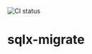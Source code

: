 ![CI status](https://github.com/MDM23/sqlx-migrate/actions/workflows/rust.yml/badge.svg)

# sqlx-migrate